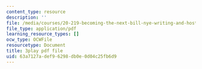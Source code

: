 ```yaml
---
content_type: resource
description: ''
file: /media/courses/20-219-becoming-the-next-bill-nye-writing-and-hosting-the-educational-show-january-iap-2015/63a7127adef96298db0e0d04c25fb6d9_KKj4FAMF1Bk.pdf
file_type: application/pdf
learning_resource_types: []
ocw_type: OCWFile
resourcetype: Document
title: 3play pdf file
uid: 63a7127a-def9-6298-db0e-0d04c25fb6d9
---
```

